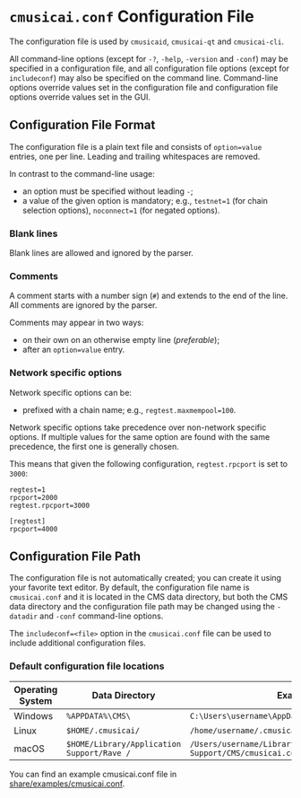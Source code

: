 # `cmusicai.conf` Configuration File

The configuration file is used by `cmusicaid`, `cmusicai-qt` and `cmusicai-cli`.

All command-line options (except for `-?`, `-help`, `-version` and `-conf`) may be specified in a configuration file, and all configuration file options (except for `includeconf`) may also be specified on the command line. Command-line options override values set in the configuration file and configuration file options override values set in the GUI.

## Configuration File Format

The configuration file is a plain text file and consists of `option=value` entries, one per line. Leading and trailing whitespaces are removed.

In contrast to the command-line usage:
- an option must be specified without leading `-`;
- a value of the given option is mandatory; e.g., `testnet=1` (for chain selection options), `noconnect=1` (for negated options).

### Blank lines

Blank lines are allowed and ignored by the parser.

### Comments

A comment starts with a number sign (`#`) and extends to the end of the line. All comments are ignored by the parser.

Comments may appear in two ways:
- on their own on an otherwise empty line (_preferable_);
- after an `option=value` entry.

### Network specific options

Network specific options can be:
- prefixed with a chain name; e.g., `regtest.maxmempool=100`.

Network specific options take precedence over non-network specific options.
If multiple values for the same option are found with the same precedence, the
first one is generally chosen.

This means that given the following configuration, `regtest.rpcport` is set to `3000`:

```
regtest=1
rpcport=2000
regtest.rpcport=3000

[regtest]
rpcport=4000
```

## Configuration File Path

The configuration file is not automatically created; you can create it using your favorite text editor. By default, the configuration file name is `cmusicai.conf` and it is located in the CMS data directory, but both the CMS data directory and the configuration file path may be changed using the `-datadir` and `-conf` command-line options.

The `includeconf=<file>` option in the `cmusicai.conf` file can be used to include additional configuration files.

### Default configuration file locations

Operating System | Data Directory | Example Path
-- | -- | --
Windows | `%APPDATA%\CMS\` | `C:\Users\username\AppData\Roaming\CMS\cmusicai.conf`
Linux | `$HOME/.cmusicai/` | `/home/username/.cmusicai/cmusicai.conf`
macOS | `$HOME/Library/Application Support/Rave /` | `/Users/username/Library/Application Support/CMS/cmusicai.conf`

You can find an example cmusicai.conf file in [share/examples/cmusicai.conf](../share/examples/cmusicai.conf).
